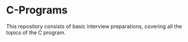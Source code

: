 # C-Programs
This repository consists of basic interview preparations, covering all the topics of the C program.
